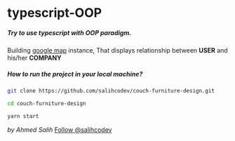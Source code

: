 # typescript-OOP

##### Try to use typescript with OOP paradigm.

Building [google map](https://developers.google.com/maps) instance, That displays relationship between **USER** and his/her **COMPANY**

##### How to run the project in your local machine?

```bash
git clone https://github.com/salihcodev/couch-furniture-design.git
```

```bash
cd couch-furniture-design
```

```bash
yarn start
```

_by Ahmed Salih_
<a href="https://twitter.com/salihcodev?ref_src=twsrc%5Etfw" class="twitter-follow-button" data-show-count="false">Follow @salihcodev</a><script async src="https://platform.twitter.com/widgets.js" charset="utf-8"></script>
